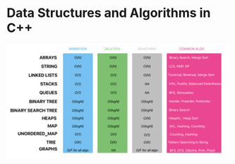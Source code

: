 # Data Structures and Algorithms in C++ 


![Error](https://github.com/Gagan2004bansal/Data-Structures-and-Algorithms/blob/main/Time.png)
